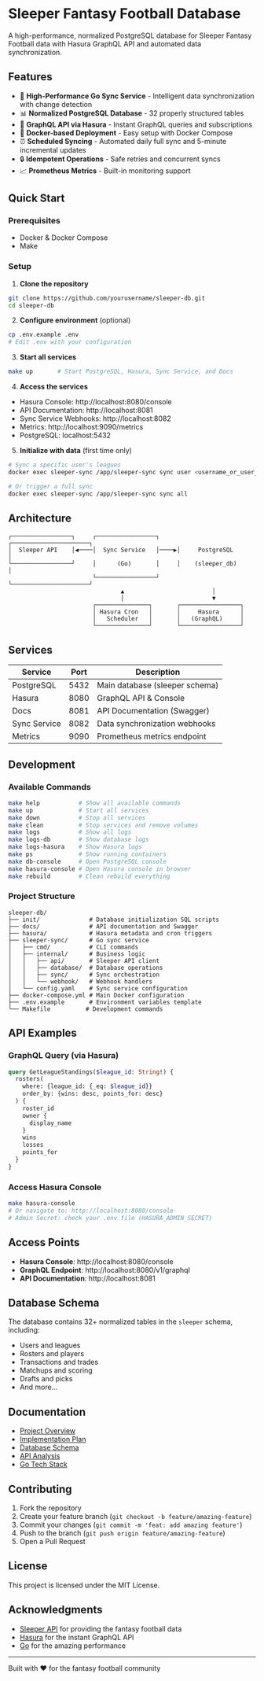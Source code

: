 # Sleeper Fantasy Football Database

A high-performance, normalized PostgreSQL database for Sleeper Fantasy Football data with Hasura GraphQL API and automated data synchronization.

## Features

- 🚀 **High-Performance Go Sync Service** - Intelligent data synchronization with change detection
- 📊 **Normalized PostgreSQL Database** - 32 properly structured tables
- 🔄 **GraphQL API via Hasura** - Instant GraphQL queries and subscriptions
- 🐳 **Docker-based Deployment** - Easy setup with Docker Compose
- ⏰ **Scheduled Syncing** - Automated daily full sync and 5-minute incremental updates
- 🔒 **Idempotent Operations** - Safe retries and concurrent syncs
- 📈 **Prometheus Metrics** - Built-in monitoring support

## Quick Start

### Prerequisites

- Docker & Docker Compose
- Make

### Setup

1. **Clone the repository**
```bash
git clone https://github.com/yourusername/sleeper-db.git
cd sleeper-db
```

2. **Configure environment** (optional)
```bash
cp .env.example .env
# Edit .env with your configuration
```

3. **Start all services**
```bash
make up       # Start PostgreSQL, Hasura, Sync Service, and Docs
```

4. **Access the services**
- Hasura Console: http://localhost:8080/console
- API Documentation: http://localhost:8081
- Sync Service Webhooks: http://localhost:8082
- Metrics: http://localhost:9090/metrics
- PostgreSQL: localhost:5432

5. **Initialize with data** (first time only)
```bash
# Sync a specific user's leagues
docker exec sleeper-sync /app/sleeper-sync sync user <username_or_user_id>

# Or trigger a full sync
docker exec sleeper-sync /app/sleeper-sync sync all
```

## Architecture

```
┌─────────────────┐     ┌─────────────────┐     ┌──────────────────────┐
│  Sleeper API    │◀────│  Sync Service   │────▶│     PostgreSQL       │
└─────────────────┘     │      (Go)       │     │    (sleeper_db)      │
                        └─────────────────┘     └──────────────────────┘
                                ▲                         │
                                │                         ▼
                        ┌───────────────┐       ┌─────────────────┐
                        │ Hasura Cron   │       │     Hasura      │
                        │   Scheduler   │       │   (GraphQL)     │
                        └───────────────┘       └─────────────────┘
```

## Services

| Service | Port | Description |
|---------|------|-------------|
| PostgreSQL | 5432 | Main database (sleeper schema) |
| Hasura | 8080 | GraphQL API & Console |
| Docs | 8081 | API Documentation (Swagger) |
| Sync Service | 8082 | Data synchronization webhooks |
| Metrics | 9090 | Prometheus metrics endpoint |

## Development

### Available Commands

```bash
make help           # Show all available commands
make up             # Start all services
make down           # Stop all services
make clean          # Stop services and remove volumes
make logs           # Show all logs
make logs-db        # Show database logs
make logs-hasura    # Show Hasura logs
make ps             # Show running containers
make db-console     # Open PostgreSQL console
make hasura-console # Open Hasura console in browser
make rebuild        # Clean rebuild everything
```

### Project Structure

```
sleeper-db/
├── init/              # Database initialization SQL scripts
├── docs/              # API documentation and Swagger
├── hasura/            # Hasura metadata and cron triggers
├── sleeper-sync/      # Go sync service
│   ├── cmd/           # CLI commands
│   ├── internal/      # Business logic
│   │   ├── api/       # Sleeper API client
│   │   ├── database/  # Database operations
│   │   ├── sync/      # Sync orchestration
│   │   └── webhook/   # Webhook handlers
│   └── config.yaml    # Sync service configuration
├── docker-compose.yml # Main Docker configuration
├── .env.example       # Environment variables template
└── Makefile          # Development commands
```

## API Examples

### GraphQL Query (via Hasura)

```graphql
query GetLeagueStandings($league_id: String!) {
  rosters(
    where: {league_id: {_eq: $league_id}}
    order_by: {wins: desc, points_for: desc}
  ) {
    roster_id
    owner {
      display_name
    }
    wins
    losses
    points_for
  }
}
```

### Access Hasura Console

```bash
make hasura-console
# Or navigate to: http://localhost:8080/console
# Admin Secret: check your .env file (HASURA_ADMIN_SECRET)
```

## Access Points

- **Hasura Console**: http://localhost:8080/console
- **GraphQL Endpoint**: http://localhost:8080/v1/graphql
- **API Documentation**: http://localhost:8081

## Database Schema

The database contains 32+ normalized tables in the `sleeper` schema, including:
- Users and leagues
- Rosters and players
- Transactions and trades
- Matchups and scoring
- Drafts and picks
- And more...

## Documentation

- [Project Overview](CLAUDE.md)
- [Implementation Plan](PLAN.md)
- [Database Schema](database/schema/schema-v1.sql)
- [API Analysis](docs/research/api-analysis.md)
- [Go Tech Stack](docs/research/go-tech-stack-decisions.md)

## Contributing

1. Fork the repository
2. Create your feature branch (`git checkout -b feature/amazing-feature`)
3. Commit your changes (`git commit -m 'feat: add amazing feature'`)
4. Push to the branch (`git push origin feature/amazing-feature`)
5. Open a Pull Request

## License

This project is licensed under the MIT License.

## Acknowledgments

- [Sleeper API](https://docs.sleeper.com) for providing the fantasy football data
- [Hasura](https://hasura.io) for the instant GraphQL API
- [Go](https://golang.org) for the amazing performance

---

Built with ❤️ for the fantasy football community